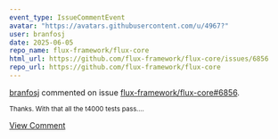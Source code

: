 ```yaml
---
event_type: IssueCommentEvent
avatar: "https://avatars.githubusercontent.com/u/4967?"
user: branfosj
date: 2025-06-05
repo_name: flux-framework/flux-core
html_url: https://github.com/flux-framework/flux-core/issues/6856
repo_url: https://github.com/flux-framework/flux-core
---
```


<a href='https://github.com/branfosj' target='_blank'>branfosj</a> commented on issue <a href='https://github.com/flux-framework/flux-core/issues/6856' target='_blank'>flux-framework/flux-core#6856</a>.

<small>Thanks. With that all the t4000 tests pass....</small>

<a href='https://github.com/flux-framework/flux-core/issues/6856' target='_blank'>View Comment</a>